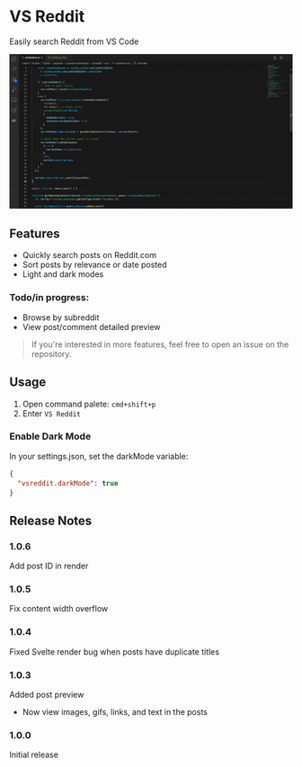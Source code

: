 # VS Reddit

Easily search Reddit from VS Code

<img src="media/vsreddit-demo.gif"/>

## Features

- Quickly search posts on Reddit.com
- Sort posts by relevance or date posted
- Light and dark modes
### Todo/in progress:
- Browse by subreddit
- View post/comment detailed preview

> If you're interested in more features, feel free to open an issue on the repository.

## Usage

1. Open command palete: `cmd+shift+p`
2. Enter `VS Reddit`

### Enable Dark Mode

In your settings.json, set the darkMode variable:
```json
{
  "vsreddit.darkMode": true
}
```

## Release Notes

### 1.0.6

Add post ID in render

### 1.0.5

Fix content width overflow

### 1.0.4

Fixed Svelte render bug when posts have duplicate titles

### 1.0.3

Added post preview
- Now view images, gifs, links, and text in the posts

### 1.0.0

Initial release
